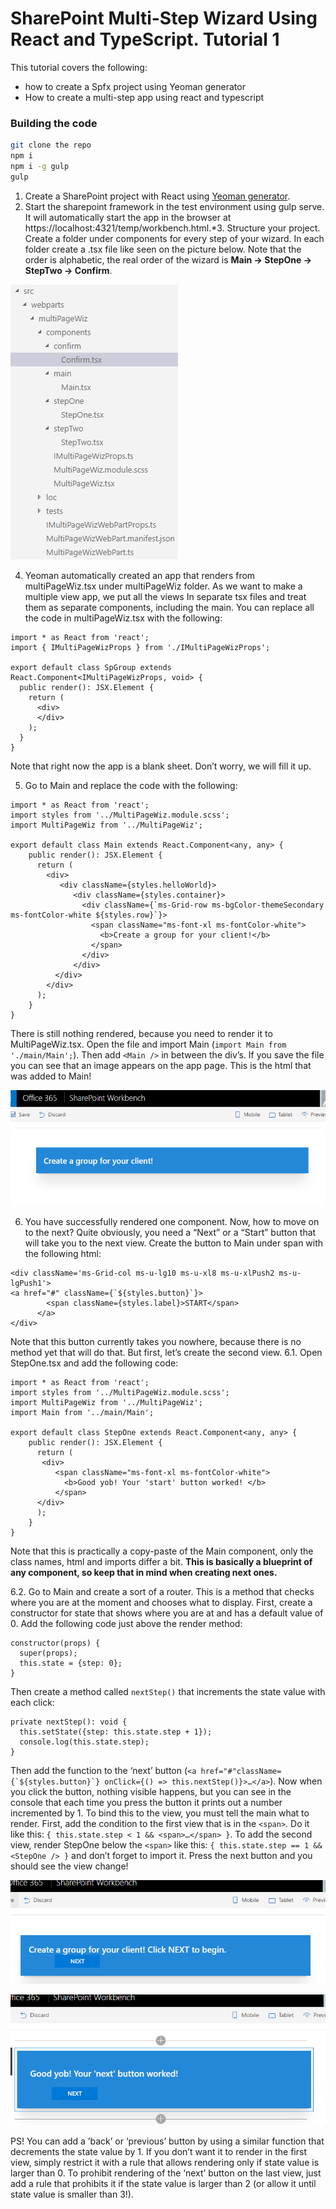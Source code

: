# SharePoint Multi-Step Wizard Using React and TypeScript. Tutorial 1

This tutorial covers the following:
- how to create a Spfx project using Yeoman generator
- How to create a multi-step app using react and typescript

### Building the code

```bash
git clone the repo
npm i
npm i -g gulp
gulp
```

1.	Create a SharePoint project with React using [Yeoman generator](https://dev.office.com/sharepoint/docs/spfx/web-parts/get-started/build-a-hello-world-web-part).
2.	Start the sharepoint framework in the test environment using gulp serve. It will automatically start the app in the browser at https://localhost:4321/temp/workbench.html.*3.	Structure your project. Create a folder under components for every step of your wizard. In each folder create a .tsx file like seen on the picture below. Note that the order is alphabetic, the real order of the wizard is **Main -> StepOne -> StepTwo ->  Confirm**.

![alt text](media/fig1.png "fig1")

4.	Yeoman automatically created an app that renders from multiPageWiz.tsx under multiPageWiz folder. As we want to make a multiple view app, we put all the views In separate tsx files and treat them as separate components, including the main.
You can replace all the code in multiPageWiz.tsx with the following:

```
import * as React from 'react';
import { IMultiPageWizProps } from './IMultiPageWizProps';

export default class SpGroup extends React.Component<IMultiPageWizProps, void> {
  public render(): JSX.Element {
    return (
      <div>
      </div>
    );
  }
}
```

Note that right now the app is a blank sheet. Don’t worry, we will fill it up.

5.	 Go to Main and replace the code with the following:

```
import * as React from 'react';
import styles from '../MultiPageWiz.module.scss';
import MultiPageWiz from '../MultiPageWiz';

export default class Main extends React.Component<any, any> {
    public render(): JSX.Element {
      return (
        <div>
           <div className={styles.helloWorld}>  
              <div className={styles.container}>
                <div className={`ms-Grid-row ms-bgColor-themeSecondary ms-fontColor-white ${styles.row}`}>
                  <span className="ms-font-xl ms-fontColor-white">
                    <b>Create a group for your client!</b>
                  </span>
                </div>
              </div>
          </div>
        </div>
      );
    }
}
```

There is still nothing rendered, because you need to render it to MultiPageWiz.tsx. Open the file and import Main (```import Main from './main/Main';```).
Then add ```<Main />``` in between the div’s.
If you save the file you can see that an image appears on the app page. This is the html that was added to Main!

![alt text](media/fig2.png "fig2")

6.	You have successfully rendered one component. Now, how to move on to the next? Quite obviously, you need a “Next” or a “Start” button that will take you to the next view. Create the button to Main under span with the following html:

```
<div className='ms-Grid-col ms-u-lg10 ms-u-xl8 ms-u-xlPush2 ms-u-lgPush1'>
<a href="#" className={`${styles.button}`}>
      	<span className={styles.label}>START</span>
      </a>
</div>
```

Note that this button currently takes you nowhere, because there is no method yet that will do that. But first, let’s create the second view.
6.1.	 Open StepOne.tsx and add the following code:

```
import * as React from 'react';
import styles from '../MultiPageWiz.module.scss';
import MultiPageWiz from '../MultiPageWiz';
import Main from '../main/Main';

export default class StepOne extends React.Component<any, any> {
    public render(): JSX.Element {
      return (
       <div>
          <span className="ms-font-xl ms-fontColor-white">
            <b>Good yob! Your 'start' button worked! </b>
          </span>
      </div>
      );
    }
}
```

Note that this is practically a copy-paste of the Main component, only the class names, html and imports differ a bit. **This is basically a blueprint of any component, so keep that in mind when creating next ones.**

6.2.	Go to Main and create a sort of a router. This is a method that checks where you are at the moment and chooses what to display. First, create a constructor for state that shows where you are at and has a default value of 0. Add the following code just above the render method:

```
constructor(props) {
  super(props);
  this.state = {step: 0};
}   
```

Then create a method called ```nextStep()``` that increments the state value with each click:

```
private nextStep(): void {
  this.setState({step: this.state.step + 1});
  console.log(this.state.step);
}
```

Then add the function to the ‘next’ button (```<a href="#"className={`${styles.button}`} onClick={() => this.nextStep()}>…</a>```).  Now when you click the button, nothing visible happens, but you can see in the console that each time you press the button it prints out a number incremented by 1. To bind this to the view, you must tell the main what to render. First, add the condition to the first view that is in the ```<span>```. Do it like this: ```{ this.state.step < 1 && <span>…</span> }```. To add the second view, render StepOne below the ```<span>``` like this: ```{ this.state.step == 1 && <StepOne /> }``` and don’t forget to import it. Press the next button and you should see the view change!

![alt text](media/fig3.png "fig3")

![alt text](media/fig4.png "fig4")

PS! You can add a ’back’ or ‘previous’ button by using a similar function that decrements the state value by 1. If you don’t want it to render in the first view, simply restrict it with a rule that allows rendering only if state value is larger than 0. To prohibit rendering of the ‘next’ button on the last view, just add a rule that prohibits it if the state value is larger than 2 (or allow it until state value is smaller than 3!).
